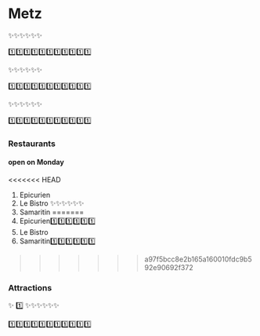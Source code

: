 # Metz

:sparkles::sparkles::sparkles::sparkles::sparkles::sparkles:

:one::one::one::one::one::one::one::one::one::one::one:

:sparkles::sparkles::sparkles::sparkles::sparkles::sparkles:

:one::one::one::one::one::one::one::one::one::one::one:

:sparkles::sparkles::sparkles::sparkles::sparkles::sparkles:

:one::one::one::one::one::one::one::one::one::one::one:
### Restaurants
#### open on Monday
<<<<<<< HEAD
1. Epicurien
1. Le Bistro :sparkles::sparkles::sparkles::sparkles::sparkles::sparkles:
1. Samaritin
=======
1. Epicurien:one::one::one::one::one::one:
1. Le Bistro
1. Samaritin:one::one::one::one::one::one:
>>>>>>> a97f5bcc8e2b165a160010fdc9b592e90692f372
### Attractions
:sparkles:
:one:
:sparkles::sparkles::sparkles::sparkles::sparkles::sparkles:

:one::one::one::one::one::one::one::one::one::one::one:
